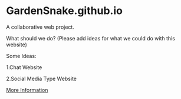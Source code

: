 # GardenSnake.github.io
A collaborative web project.

What should we do?
(Please add ideas for what we could do with this website)

Some Ideas:

1.Chat Website

2.Social Media Type Website




[More Information](https://www.reddit.com/r/learnprogramming/comments/6z8rxh/lets_work_on_a_web_development_project_together/)
